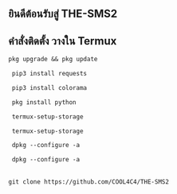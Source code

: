 ## ยินดีต้อนรับสู่ THE-SMS2

## คำสั่งติดตั้ง วางใน Termux
```markdown
pkg upgrade && pkg update

 pip3 install requests

 pip3 install colorama

 pkg install python

 termux-setup-storage

 termux-setup-storage

 dpkg --configure -a

 dpkg --configure -a
 
 
git clone https://github.com/COOL4C4/THE-SMS2


```

